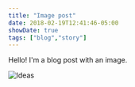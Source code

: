 ```yaml
---
title: "Image post"
date: 2018-02-19T12:41:46-05:00
showDate: true
tags: ["blog","story"]
---
```


Hello! I'm a blog post with an image.

![Ideas](/call-me-sam/posts/ideas.png)